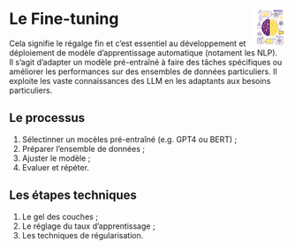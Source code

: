 # **Le Fine-tuning**<a href="../../"><img src="../../../assets/images/atomicAi.png" alt="Les intelligences artificielles" align="right" height="64px"></a>
Cela signifie le régalge fin et c’est essentiel au développement et déploiement de modèle d’apprentissage automatique (notament les NLP).  
Il s’agit d’adapter un modèle pré-entraîné à faire des tâches spécifiques ou améliorer les performances sur des ensembles de données particuliers. Il exploite les vaste connaissances des LLM en les adaptants aux besoins particuliers.
## **Le processus**
1. Sélectinner un mocèles pré-entraîné (e.g. GPT4 ou BERT) ;
2. Préparer l’ensemble de données <!--  : L'ensemble doit être bien étiqueter et de grande qualité pour que le fine-tuning soit efficace. -->;
3. Ajuster le modèle <!-- : Le nouvel eneble de données sert à ré-entraîner le modèle de données, mettre à jour les poids et biais du modèles pour mieux l'adapter à une tâche spécifique. -->;
4. Evaluer et répéter<!-- : En permance le modèle doit être évaluer sur un ensemble de validations et répéter le processus d'entraînement. Ajuster les paramètres et modifier l'ensemble de données, puis affine les réglages au besoin. -->.
## **Les étapes techniques**
1. Le gel des couches<!--  : les premières couches ne sont pas entraîner pour conserver la compréhension générale de la langue et d'autres sont affinées pour les tâches spédifiques. --> ;
2. Le réglage du taux d’apprentissage<!-- : Le taux d'apprentissage est minutieusement gérer (pour la plupart des projets). Le but du taux d'apprentissage faible est d'éviter l'oubli des connaissances précédement acquises. --> ;
3. Les techniques de régularisation<!--  : l'abandont ou le drop-out, la décroissances deds poinds... servent à éviter le suraprentissage ou l'overfiting lors du fine-tuning et veiller que le modèle et généraliser à des données inédites.-->.